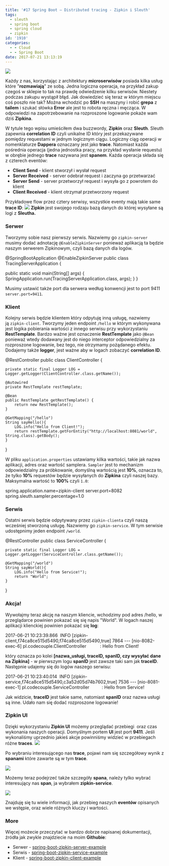 ```yaml
---
title: '#17 Spring Boot – Distributed tracing - Zipkin i Sleuth'
tags:
  - sleuth
  - spring boot
  - spring cloud
  - zipkin
id: '1910'
categories:
  - - Cloud
  - - Spring Boot
date: 2017-07-21 13:13:19
---
```


[![](http://codecouple.pl/wp-content/uploads/2017/02/springBootArt.png)](http://codecouple.pl/wp-content/uploads/2017/02/springBootArt.png)

Każdy z nas, korzystając z architektury **microserwisów** posiada kilka usług które "**rozmawiają**" ze sobą. Jedna logiczna operacja, na przykład zakup czegoś w sklepie to tak na prawdę odwiedzenie kilku serwisów. Niestety podczas zakupu wystąpił błąd. Jak dowiedzieć się teraz w którym miejscu coś poszło nie tak? Można wchodzić po **SSH** na maszyny i robić **grepa** z **tailem** i szukać słówka **Error** ale jest to robota ręczna i męcząca. W odpowiedzi na zapotrzebowanie na rozproszone logowanie pokaże wam dziś **Zipkina**.
<!-- more -->
W tytule tego wpisu umieściłem dwa buzzwordy, **Zipkin** oraz **Sleuth**. Sleuth zapewnia **correlation ID** czyli unikalne ID który jest przekazywane pomiędzy requestami w jednym logicznym ciągu. Logiczny ciąg operacji w nomenklaturze **Dappera** oznaczany jest jako **trace**. Natomiast każda pośrednia operacja (jedna jednostka pracy, na przykład wysłanie requestu) w obrębie jednego **trace** nazywana jest **spanem**. Każda operacja składa się z czterech eventów:

*   **Client Send** - klient stworzył i wysłał request
*   **Server Received** - server odebrał request i zaczyna go przetwarzać
*   **Server Send** - server przetworzył request i wysyła go z powrotem do klient
*   **Client Received** - klient otrzymał przetworzony request

Przykładowe flow przez cztery serwisy, wszystkie eventy mają takie same **trace ID**: ![](https://raw.githubusercontent.com/spring-cloud/spring-cloud-sleuth/master/docs/src/main/asciidoc/images/trace-id.png) **Zipkin** jest swojego rodzaju bazą danych do której wysyłane są logi z **Sleutha.**

### Serwer

Tworzymy sobie nasz pierwszy serwis. Nazwiemy go `zipkin-server` musimy dodać adnotację `@EnableZipkinServer` ponieważ aplikacją ta będzie naszym serwerem Zipkinowym, czyli bazą danych dla logów.

@SpringBootApplication
@EnableZipkinServer
public class TracingServerApplication {

   public static void main(String\[\] args) {
      SpringApplication.run(TracingServerApplication.class, args);
   }
}

Musimy ustawić także port dla serwera według konwencji jest to port 9411 `server.port=9411`.

### Klient

Kolejny serwis będzie klientem który odpytuję inną usługę, nazwiemy ją `zipkin-client`. Tworzymy jeden endpoint `/hello` w którym wykonywana jest logika pobierania wartości z innego serwisu przy wykorzystaniu **RestTemplate**. Bardzo ważne jest oznaczenie **RestTemplate** jako `@Bean` ponieważ wtedy dodawany jest do niego interceptor odpowiedzialny za rozproszone logowanie, bez tego, nie otrzymamy pożądanego efektu. Dodajemy także **logger**, jest ważne aby w logach zobaczyć **correlation ID**.

@RestController
public class ClientController {

    private static final Logger LOG = Logger.getLogger(ClientController.class.getName());

    @Autowired
    private RestTemplate restTemplate;

    @Bean
    public RestTemplate getRestTemplate() {
        return new RestTemplate();
    }

    @GetMapping("/hello")
    String sayHello(){
        LOG.info("Hello from Client!");
        return restTemplate.getForEntity("http://localhost:8081/world", String.class).getBody();
    }

}

W pliku `application.properties` ustawiamy kilka wartości, takie jak nazwa aplikacji, adres oraz wartość samplera. `Sampler` jest to mechanizm odpowiedzialny za próbkowanie, domyślną wartością jest **10%**, oznacza to, że tylko **10%** requestów będzie wysyłanych do **Zipkina** czyli naszej bazy. Maksymalna wartość to **100%** czyli `1.0`:

spring.application.name=zipkin-client
server.port=8082
spring.sleuth.sampler.percentage=1.0

### Serwis

Ostatni serwis będzie odpytywany przez `zipkin-clienta` czyli naszą wcześniej stworzoną usługę. Nazwiemy go `zipkin-service`. W tym serwisie udostępnimy jeden endpoint `/world`.

@RestController
public class ServiceController {

    private static final Logger LOG = Logger.getLogger(ServiceController.class.getName());

    @GetMapping("/world")
    String sayWorld(){
        LOG.info("Hello from Service!");
        return "World";
    }

}

### Akcja!

Wywołajmy teraz akcję na naszym kliencie, wchodzimy pod adres /hello, w przeglądarce powinien pokazać się się napis "World". W logach naszej aplikacji klienckiej powinien pokazać się **log**:

2017-06-21 10:23:39.866  INFO \[zipkin-client,f74ca8ce515d5490,f74ca8ce515d5490,true\] 7864 --- \[nio-8082-exec-6\] pl.codecouple.ClientController           : Hello from Client!

który oznacza po kolei **\[nazwa\_usługi, traceID, spanID, czy wysyłać dane na Zipkina\]** - w pierwszym logu **spanID** jest zawsze taki sam jak **traceID**. Następnie udajemy się do logów naszego serwisu:

2017-06-21 10:23:40.014  INFO \[zipkin-service,f74ca8ce515d5490,c3a52d05d74b7602,true\] 7536 --- \[nio-8081-exec-1\] pl.codecouple.ServiceController          : Hello from Service!

Jak widzicie, **traceID** jest takie same, natomiast **spanID** oraz nazwa usługi są inne. Udało nam się dodać rozproszone logowanie!

### Zipkin UI

Dzięki wykorzystaniu **Zipkin UI** możemy przeglądać przebiegi  oraz czas wykonania naszych operacji. Domyślnym portem **UI** jest port **9411**. Jeśli wykonaliśmy uprzednio jakieś akcje powinniśmy widzieć w przebiegach różne **traces**. [![](http://codecouple.pl/wp-content/uploads/2017/06/zipkinTraces.png)](http://codecouple.pl/wp-content/uploads/2017/06/zipkinTraces.png)

Po wybraniu interesującego nas **trace**, pojawi nam się szczegółowy wynik z **spanami** które zawarte są w tym **trace**.

[![](http://codecouple.pl/wp-content/uploads/2017/06/zipkinTraceDetails.png)](http://codecouple.pl/wp-content/uploads/2017/06/zipkinTraceDetails.png)

Możemy teraz podejrzeć także szczegóły **spana**, należy tylko wybrać interesujący nas **span**, ja wybrałem **zipkin-service**.

[![](http://codecouple.pl/wp-content/uploads/2017/06/spanInfo.png)](http://codecouple.pl/wp-content/uploads/2017/06/spanInfo.png)

Znajduję się tu wiele informacji, jak przebieg naszych **eventów** opisanych we wstępie, oraz wiele różnych kluczy i wartości.

### More

Więcej możecie przeczytać w bardzo dobrze napisanej dokumentacji, źródła jak zwykle znajdziecie na moim **Githubie**:

*   Serwer - [spring-boot-zipkin-server-example](https://github.com/kchrusciel/Spring-Boot-Examples/tree/master/spring-boot-zipkin-example/spring-boot-zipkin-server-example)
*   Serwis - [spring-boot-zipkin-service-example](https://github.com/kchrusciel/Spring-Boot-Examples/tree/master/spring-boot-zipkin-example/spring-boot-zipkin-service-example)
*   Klient - [spring-boot-zipkin-client-example](https://github.com/kchrusciel/Spring-Boot-Examples/tree/master/spring-boot-zipkin-example/spring-boot-zipkin-client-example)